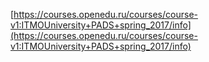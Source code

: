 [https://courses.openedu.ru/courses/course-v1:ITMOUniversity+PADS+spring_2017/info](https://courses.openedu.ru/courses/course-v1:ITMOUniversity+PADS+spring_2017/info)